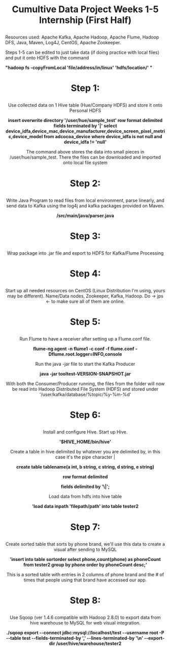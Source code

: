 <h1><p align = center>Cumultive Data Project Weeks 1-5 Internship (First Half)</p></h1>
Resources used: 
Apache Kafka, Apache Hadoop, Apache Flume, Hadoop DFS, Java, Maven, Log4J, CentOS, Apache Zookeeper. 

Steps 1-5 can be edited to just take data (if doing practice with local files) and put it onto HDFS with the command

<b> "hadoop fs -copyFromLocal 'file/address/in/linux' 'hdfs/location/' " </b>

<h1><p align = center>Step 1:</p></h1>
<p align = center>Use collected data on 1 Hive table (Hue/Company HDFS) and store it onto Personal HDFS</p>

<p align = center><b>insert overwrite directory '/user/hue/sample_test' row format delimited fields terminated by '|' select device_idfa,device_mac,device_manufacturer,device_screen_pixel_metric,device_model from adcocoa_device where device_idfa is not null and device_idfa != 'null'</b></p>

<p align = center>The command above stores the data into small pieces in /user/hue/sample_test. There the files can be downloaded and imported onto local file system</p>

<h1><p align = center>Step 2:</p></h1>
<p align = center>Write Java Program to read files from local environment, parse linearly, and send data to Kafka using the log4j and kafka packages provided on Maven.</p>

<p align = center><b>/src/main/java/parser.java</b></p>

<h1><p align = center>Step 3:</p></h1>
<p align = center> Wrap package into .jar file and export to HDFS for Kafka/Flume Processing</p>

<h1><p align = center>Step 4:</p></h1>
<p align = center>Start up all needed resources on CentOS (Linux Distribution I'm using, yours may be different). 
  Name/Data nodes, Zookeeper, Kafka, Hadoop. 
  Do -> jps <- to make sure all of them are online. </p>
  
<h1><p align = center>Step 5:</p></h1>
<p align = center> Run Flume to have a receiver after setting up a Flume.conf file. </p>
 <p align = center><b>flume-ng agent -n flume1 -c conf -f flume.conf -    Dflume.root.logger=INFO,console</b></p>
 <p align = center> Run the java -jar file to start the Kafka Producer </p>
 <p align = center><b>java -jar tooltest-VERSION-SNAPSHOT.jar</b></p>
 <p align = center> With both the Consumer/Producer running, the files from the folder will now be read into Hadoop Distributed File System (HDFS) and stored under '/user/kafka/database/%topic/%y-%m-%d' </p>

<h1><p align = center>Step 6:</p></h1>
<p align = center> Install and configure Hive. Start up Hive. </p>
<p align = center><b> '$HIVE_HOME/bin/hive' </b> </p>
<p align = center> Create a table in hive delimited by whatever you are delimited by, in this case it's the pipe character | </p>
<p align = center><b> create table tablename(a int, b string, c string, d string, e string)</b> </p>
<p align = center><b> row format delimited </b> </p>
<p align = center><b> fields delimited by '\|'; </b> </p>
<p align = center> Load data from hdfs into hive table</p>
<p align = center><b> 'load data inpath 'filepath/path' into table tester2 </b> </p>

<h1><p align = center>Step 7:</p></h1>
<p align = center> Create sorted table that sorts by phone brand, we'll use this data to create a visual after sending to MySQL </p>
<p align = center><b> 'insert into table sortorder select phone,count(phone) as phoneCount from tester2 group by phone order by phoneCount desc;' </b> </p>
<p align = center> This is a sorted table with entries in 2 columns of phone brand and the # of times that people using that brand have accessed our app.</p>

<h1><p align = center>Step 8:</p></h1>
<p align = center> Use Sqoop (ver 1.4.6 compatible with Hadoop 2.8.0) to export data from hive warehouse to MySQL for web visual integration.</p>
<p align = center><b> ./sqoop export --connect jdbc:mysql://localhost/test --username root -P --table test --fields-terminated-by ',' --lines-terminated-by '\n' --export-dir /user/hive/warehouse/tester2  </b> </p>
